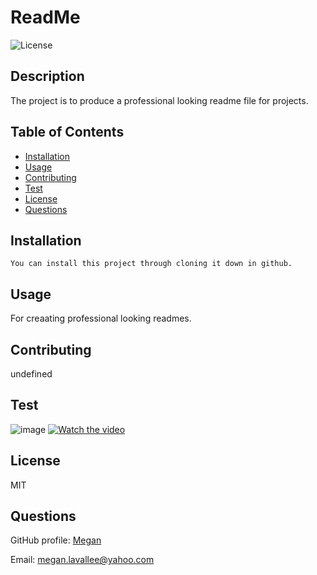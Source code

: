  
# ReadMe

![License](https://img.shields.io/badge/License-MIT-blue)
        
## Description
The project is to produce a professional looking readme file for projects.
        
## Table of Contents
* [Installation](#installation)
* [Usage](#usage)
* [Contributing](#contributing)
* [Test](#tests)
* [License](#license)
* [Questions](#questions)
        


## Installation
```
You can install this project through cloning it down in github.
```

## Usage
For creaating professional looking readmes.

        
## Contributing
undefined
        
## Test
![image](https://user-images.githubusercontent.com/73404164/100271823-5ca4f580-2f17-11eb-912b-77e452337ec4.png)
[![Watch the video](https://www.youtube.com/watch?v=T28L0ldPNsE)](https://www.youtube.com/watch?v=T28L0ldPNsE)
        
## License
MIT

## Questions
GitHub profile: [Megan](https://github.com/meganlavallee)

Email: megan.lavallee@yahoo.com